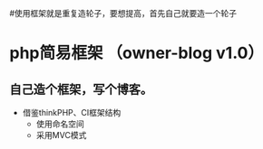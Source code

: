 #使用框架就是重复造轮子，要想提高，首先自己就要造一个轮子

# php简易框架 （owner-blog v1.0）

## 自己造个框架，写个博客。
* 借鉴thinkPHP、CI框架结构
    *  使用命名空间
    *  采用MVC模式
